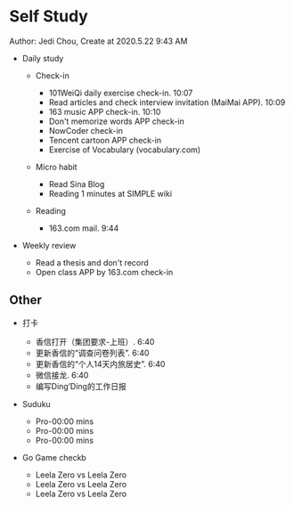 # Self Study

Author: Jedi Chou, Create at 2020.5.22 9:43 AM

* Daily study

  * Check-in
    * 101WeiQi daily exercise check-in. 10:07
    * Read articles and check interview invitation (MaiMai APP). 10:09
    * 163 music APP check-in. 10:10
    * Don't memorize words APP check-in
    * NowCoder check-in
    * Tencent cartoon APP check-in
    * Exercise of Vocabulary (vocabulary.com)

  * Micro habit
    * Read Sina Blog
    * Reading 1 minutes at SIMPLE wiki

  * Reading
    * 163.com mail. 9:44

* Weekly review
  * Read a thesis and don't record
  * Open class APP by 163.com check-in

## Other

* 打卡
  * 香信打开（集团要求-上班）. 6:40
  * 更新香信的“调查问卷列表”. 6:40
  * 更新香信的“个人14天内旅居史”. 6:40
  * 微信接龙. 6:40
  * 编写Ding’Ding的工作日报

* Suduku
  * Pro-00:00 mins
  * Pro-00:00 mins
  * Pro-00:00 mins

* Go Game checkb
  * Leela Zero vs Leela Zero
  * Leela Zero vs Leela Zero
  * Leela Zero vs Leela Zero
